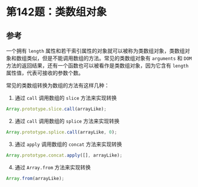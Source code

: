 # 第142题：类数组对象

## 参考

一个拥有 `length` 属性和若干索引属性的对象就可以被称为类数组对象，类数组对象和数组类似，但是不能调用数组的方法。常见的类数组对象有 `arguments` 和 `DOM` 方法的返回结果，还有一个函数也可以被看作是类数组对象，因为它含有 `length` 属性值，代表可接收的参数个数。

常见的类数组转换为数组的方法有这样几种：

1. 通过 `call` 调用数组的 `slice` 方法来实现转换

```js
Array.prototype.slice.call(arrayLike);
```

2. 通过 `call` 调用数组的 `splice` 方法来实现转换

```js
Array.prototype.splice.call(arrayLike, 0);
```

3. 通过 `apply` 调用数组的 `concat` 方法来实现转换

```js
Array.prototype.concat.apply([], arrayLike);
```

4. 通过 `Array.from` 方法来实现转换

```js
Array.from(arrayLike);
```